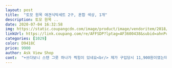 ```yaml
---
layout: post 
title:  "토모 원목 애견식탁세트 2구, 혼합 색상, 1개" 
description: 토모 원목 ..
date: 2020-07-04 16:32:58 
img: https://static.coupangcdn.com/image/product/image/vendoritem/2018/10/16/3087640470/1720ca3e-95c5-47cf-8802-aed7f87f41ec.jpg 
linkUrl: https://link.coupang.com/re/AFFSDP?lptag=AF3600438&subid=ahnPublicAsk&pageKey=13352322&itemId=55808291&vendorItemId=3087640470&traceid=V0-113-c4f20a10a5be72ab 
categories: [1029] 
color: D9418C 
price: 9900 
author: Ask View Shop 
cont:  "+쓰다보니 스텐 그릇 하나가 찍힘이 있네요<br/> 제가 구입당시 11,900원이였는데 마니 내려갔네요<br/>각 그릇은 종이컵 한컵정도의 사료와 물을 넣어주면 딱이에요.<br/><br/>구매하신 분들은 잘 확인하시기 바랍니다.<br/> 날카로우면 강즤들이 먹다가 다칠수도 있으니까요<br/>구입해서 받아보시면 알겁니다.<br/><br/>귀찮다고 받자마자 반려동물에게 바로 선물선사 하지마시고<br/>그나마 건진것이 2개이고 3개는 반품합니다.<br/><br/>그냥 사용하고 싶으시면 문방구에 사포 1장에 천원.<br/><br/>그냥 쓰시는분들 많은것 같아요.<br/><br/>그래도 전 다리가 뿌러지거나 상판이 갈라지거나<br/>그렇다고 겉이 좋은 상태은 아니에요.<br/><br/>높은 퀄리티를 원하는 분께선 실망하실수도 있어요.<br/><br/>높이는 4키로 말티즈가 먹기에 적당하고<br/>다른분들 리뷰와 같이 복불복이고 케바케이며<br/>다른분들의 후기처럼 나무의 마감이 매끄럽진 않아요.<br/><br/>다하고 보니 깨끗하고 이런걸 팔아야지 하는생각?<br/>둘째는 2킬로 나가는 말티즈입니다만 2킬로 나가는<br/>드리자면 요기 구입하시는분들 귀찮아 반품안하시고<br/>떨어져질것 같아요 .<br/> 9,000원대에서 10,000원대로 가격이<br/>또 포함된 스텐그릇이 심하게 작습니다.<br/><br/>리스칠(바니쉬)하고 말리고 6번 반복하고 마지막최종 말리고 있어요.<br/><br/>마인드가 다르지 않을까합니다.<br/><br/>말티즈에게 간신히 맞는 정도이고 큰애는 택도<br/>몇몇분들중에 나무가 썩은것과 갈라져잇고 수평 안맞으신다는분들하고 같은 제품 받앗습니다.<br/><br/>몇백원 상승했습니다.<br/><br/>물이 새긴하지만 사료 그릇으로 쓰면 되니 교환은 번거로워서 그냥 씁니다<br/>반려동물들이 사용하는거니 그냥 쓰지마시고 꼭꼭 사포질해주세요♡<br/>반려동물을 위해서 꼭 사포질해주세요.<br/><br/>별5개는 읽어보시라고 일부러 5개준거고 1개도 좀<br/>뽑기운이 정말 좋아야 한다고 느낍니다.<br/><br/>사람이라 생각하시면 이런 물건 바로사용하지 안잖아요<br/>사진 속을 잘보니 물그릇 찍은 사진에 스텐그릇 바닥에 찍힘이있더라구요<br/>사포 1장 구입해서 집밖에서 사포질 겉과 안쪽 다하고 먼지 털고  사용하시면 그냥 사용하시는것 보다 100배 좋을거에여.<br/><br/>살까말까 고민끝에 두개 구입햇어요.<br/><br/>살짝 까슬하거나 나무가 패인곳이 있습니다.<br/><br/>상판과 다리부분이 제대로 접합되지 않은것이 3개입니다.<br/><br/>새로 그릇만 다이소가서  바꿔줘야겠습니다.<br/>.<br/><br/>스덴그릇 다이소에서 1개 천원짜리로 교체했습니다.<br/><br/>스텐그릇만 사이즈맞는 사기그릇이나 스텐으로<br/>스텐그릇이 일반적 스텐그릇보다 얇아서 배송중이나 제작 과정에서 찍힌것 같아요<br/>아... <br/>팔아픕니다ㅎ<br/>아깝습니다.<br/><br/>안쪽에는 손을 댈수 없이 까실까실.<br/>.<br/><br/>없습니다.<br/> 테스트  해보니 종이컵으로 가득 체워서 그릇에 쏟아보니 그릇에 약 90%가 담깁니다.<br/><br/>여기 상품평보시면 아시겠지만<br/>역시나 쓰레기 제품... <br/>.<br/>반품할 생각안히고 구입했습니다.<br/><br/>오전에 물건 받자마자 요거부터 보게되더라구요<br/>우리 큰애는 6킬로 나가는 웰시와 비글 다문화견<br/>이건 후기를 보고 감안하고 구매했기에 저는 괜찮습니다만<br/>일단 사포질 열심히 하고 리스바르는 과정부터 사진<br/>잠시햇네요.<br/> 이가격에 뭘 봐랄까 하지만.<br/>.<br/><br/>저는 가격대비 아주 만족합니다<br/>저렴하고 좋은제품 마니 팔아서 돈벌어도 마니 벌텐데... <br/><br/>제가 가구 리폼하는걸 취미로 해서 재료들이 집에잇어 사포질 엄청나게 했어요.<br/><br/>조금씩 벌어져 있어서 당장은 어떨지 몰라도 쓰다보면<br/>종이컵으로 사료와 물을 담아서 부으면 어느정도 양인지 보여드릴려고 찍었어요.<br/><br/>증말 쓰레기 물건이라 보심됩니다.<br/><br/>지인들께 선물하려고 5개 구입했습니다만<br/>찍은거라 상태 양호하게 보일꺼에요<br/>참고로  이가격에 구입하시고 싶으신분들께 팁하나<br/>첨부한 사진은 마감이 별로인 부분<br/>한것은 없었습니다만 상판하고 다리부분이 붙어 있지 않고<br/>" 
---
```


